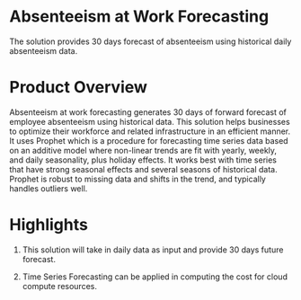 # Absenteeism at Work Forecasting
The solution provides 30 days forecast of absenteeism using historical daily absenteeism data.

# Product Overview
Absenteeism at work forecasting generates 30 days of forward forecast of employee absenteeism using historical data. This solution helps businesses to optimize their workforce and related infrastructure in an efficient manner. It uses Prophet which is a procedure for forecasting time series data based on an additive model where non-linear trends are fit with yearly, weekly, and daily seasonality, plus holiday effects. It works best with time series that have strong seasonal effects and several seasons of historical data. Prophet is robust to missing data and shifts in the trend, and typically handles outliers well.

# Highlights
1. This solution will take in daily data as input and provide 30 days future forecast. 

2. Time Series Forecasting can be applied in computing the cost for cloud compute resources.
